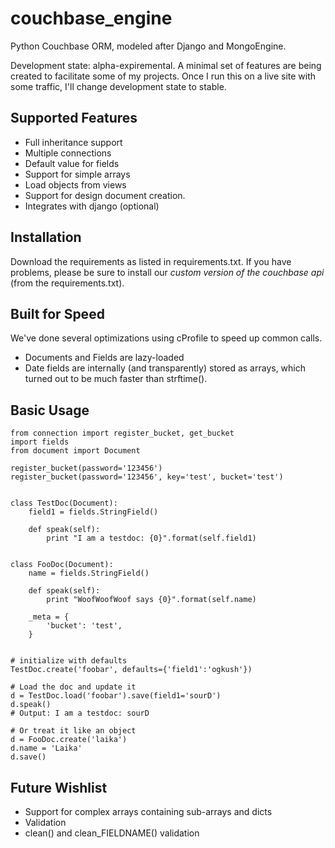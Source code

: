 couchbase_engine
================

Python Couchbase ORM, modeled after Django and MongoEngine.

Development state: alpha-expiremental. A minimal set of features are being created to facilitate some of my projects. Once I run this on a live site with some traffic, I'll change development state to stable.


Supported Features
------------------
* Full inheritance support
* Multiple connections
* Default value for fields
* Support for simple arrays
* Load objects from views
* Support for design document creation.
* Integrates with django (optional)

Installation
------------
Download the requirements as listed in requirements.txt. If you have problems, please be sure to install our *custom version of the couchbase api* (from the requirements.txt).

Built for Speed
---------------
We've done several optimizations using cProfile to speed up common calls.

* Documents and Fields are lazy-loaded
* Date fields are internally (and transparently) stored as arrays, which turned out to be much faster than strftime().

Basic Usage
-----------

    from connection import register_bucket, get_bucket
    import fields
    from document import Document

    register_bucket(password='123456')
    register_bucket(password='123456', key='test', bucket='test')


    class TestDoc(Document):
        field1 = fields.StringField()

        def speak(self):
            print "I am a testdoc: {0}".format(self.field1)


    class FooDoc(Document):
        name = fields.StringField()

        def speak(self):
            print "WoofWoofWoof says {0}".format(self.name)

        _meta = {
            'bucket': 'test',
        }


    # initialize with defaults
    TestDoc.create('foobar', defaults={'field1':'ogkush'})

    # Load the doc and update it
    d = TestDoc.load('foobar').save(field1='sourD')
    d.speak()
    # Output: I am a testdoc: sourD

    # Or treat it like an object
    d = FooDoc.create('laika')
    d.name = 'Laika'
    d.save()






Future Wishlist
---------------

* Support for complex arrays containing sub-arrays and dicts
* Validation
* clean() and clean_FIELDNAME() validation
